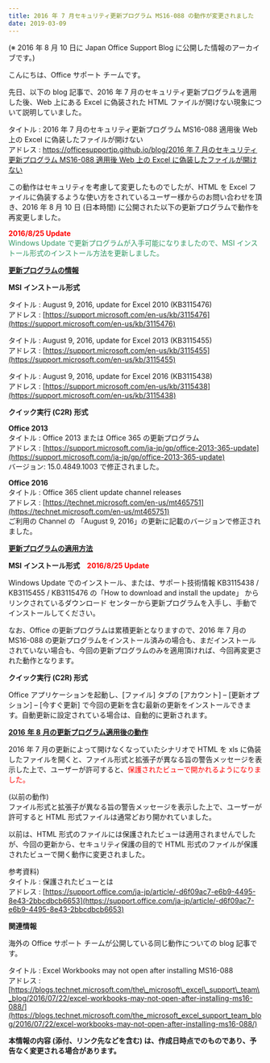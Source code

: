 ```yaml
---
title: 2016 年 7 月セキュリティ更新プログラム MS16-088 の動作が変更されました
date: 2019-03-09
---
```


(※ 2016 年 8 月 10 日に Japan Office Support Blog に公開した情報のアーカイブです。)

こんにちは、Office サポート チームです。  
  
先日、以下の blog 記事で、2016 年 7 月のセキュリティ更新プログラムを適用した後、Web 上にある Excel に偽装された HTML ファイルが開けない現象について説明していました。

  

タイトル : 2016 年 7 月のセキュリティ更新プログラム MS16-088 適用後 Web 上の Excel に偽装したファイルが開けない  
アドレス : [https://officesupportjp.github.io/blog/2016 年 7 月のセキュリティ更新プログラム MS16-088 適用後 Web 上の Excel に偽装したファイルが開けない](https://officesupportjp.github.io/blog/2016%20%E5%B9%B4%207%20%E6%9C%88%E3%81%AE%E3%82%BB%E3%82%AD%E3%83%A5%E3%83%AA%E3%83%86%E3%82%A3%E6%9B%B4%E6%96%B0%E3%83%97%E3%83%AD%E3%82%B0%E3%83%A9%E3%83%A0%20MS16-088%20%E9%81%A9%E7%94%A8%E5%BE%8C%20Web%20%E4%B8%8A%E3%81%AE%20Excel%20%E3%81%AB%E5%81%BD%E8%A3%85%E3%81%97%E3%81%9F%E3%83%95%E3%82%A1%E3%82%A4%E3%83%AB%E3%81%8C%E9%96%8B%E3%81%91%E3%81%AA%E3%81%84/)

  

この動作はセキュリティを考慮して変更したものでしたが、HTML を Excel ファイルに偽装するような使い方をされているユーザー様からのお問い合わせを頂き、2016 年 8 月 10 日 (日本時間) に公開された以下の更新プログラムで動作を再変更しました。

  

  

<span style="color:#ff0000">**2016/8/25 Update**</span>  
<span style="color:#339966">Windows Update で更新プログラムが入手可能になりましたので、MSI インストール形式のインストール方法を更新しました。</span>

  

  

<u>**更新プログラムの情報**</u>

  

**MSI** **インストール形式**

  

タイトル : August 9, 2016, update for Excel 2010 (KB3115476)  
アドレス : [https://support.microsoft.com/en-us/kb/3115476](https://support.microsoft.com/en-us/kb/3115476)

  

タイトル : August 9, 2016, update for Excel 2013 (KB3115455)  
アドレス : [https://support.microsoft.com/en-us/kb/3115455](https://support.microsoft.com/en-us/kb/3115455)

  

タイトル : August 9, 2016, update for Excel 2016 (KB3115438)  
アドレス : [https://support.microsoft.com/en-us/kb/3115438](https://support.microsoft.com/en-us/kb/3115438)

  

  

**クイック実行 (C2R)** **形式**

  

**Office 2013**  
タイトル : Office 2013 または Office 365 の更新プログラム  
アドレス : [https://support.microsoft.com/ja-jp/gp/office-2013-365-update](https://support.microsoft.com/ja-jp/gp/office-2013-365-update)  
バージョン: 15.0.4849.1003 で修正されました。

  

**Office 2016**  
タイトル : Office 365 client update channel releases  
アドレス : [https://technet.microsoft.com/en-us/mt465751](https://technet.microsoft.com/en-us/mt465751)  
ご利用の Channel の 「August 9, 2016」の更新に記載のバージョンで修正されました。

  

  

<u>**更新プログラムの適用方法**</u>

  

**MSI** **インストール形式　<span style="color:#ff0000">2016/8/25 Update</span>**

  

Windows Update でのインストール、または、サポート技術情報 KB3115438 / KB3115455 / KB3115476 の「How to download and install the update」 からリンクされているダウンロード センターから更新プログラムを入手し、手動でインストールしてください。

  

なお、Office の更新プログラムは累積更新となりますので、2016 年 7 月の MS16-088 の更新プログラムをインストール済みの場合も、まだインストールされていない場合も、今回の更新プログラムのみを適用頂ければ、今回再変更された動作となります。 

  

**クイック実行 (C2R) 形式**

  

Office アプリケーションを起動し、\[ファイル\] タブの \[アカウント\] – \[更新オプション\] – \[今すぐ更新\] で今回の更新を含む最新の更新をインストールできます。自動更新に設定されている場合は、自動的に更新されます。

  

  

<u>**2016** **年 8** **月の更新プログラム適用後の動作**</u>

  

2016 年 7 月の更新によって開けなくなっていたシナリオで HTML を xls に偽装したファイルを開くと、ファイル形式と拡張子が異なる旨の警告メッセージを表示した上で、ユーザーが許可すると、<span style="color:#ff0000">保護されたビューで開かれるようになりました。</span>

  

(以前の動作)    
ファイル形式と拡張子が異なる旨の警告メッセージを表示した上で、ユーザーが許可すると HTML 形式ファイルは通常どおり開かれていました。

  

以前は、HTML 形式のファイルには保護されたビューは適用されませんでしたが、今回の更新から、セキュリティ保護の目的で HTML 形式のファイルが保護されたビューで開く動作に変更されました。

  

参考資料)  
タイトル : 保護されたビューとは  
アドレス : [https://support.office.com/ja-jp/article/-d6f09ac7-e6b9-4495-8e43-2bbcdbcb6653](https://support.office.com/ja-jp/article/-d6f09ac7-e6b9-4495-8e43-2bbcdbcb6653)

  

  

**関連情報**

  

海外の Office サポート チームが公開している同じ動作についての blog 記事です。

  

タイトル : Excel Workbooks may not open after installing MS16-088  
アドレス : [https://blogs.technet.microsoft.com/the\_microsoft\_excel\_support\_team\_blog/2016/07/22/excel-workbooks-may-not-open-after-installing-ms16-088/](https://blogs.technet.microsoft.com/the_microsoft_excel_support_team_blog/2016/07/22/excel-workbooks-may-not-open-after-installing-ms16-088/)

  

  

**本情報の内容 (添付、リンク先などを含む) は、作成日時点でのものであり、予告なく変更される場合があります。**